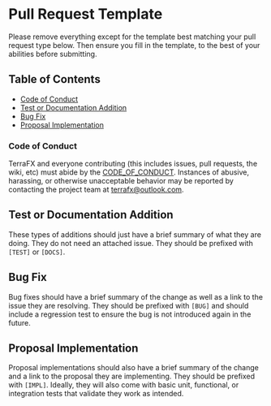 # Pull Request Template

Please remove everything except for the template best matching your pull request
type below. Then ensure you fill in the template, to the best of your abilities
before submitting.

## Table of Contents

* [Code of Conduct](#code-of-conduct)
* [Test or Documentation Addition](#test-or-documentation-addition)
* [Bug Fix](#bug-fix)
* [Proposal Implementation](#proposal-implementation)

### Code of Conduct

TerraFX and everyone contributing (this includes issues, pull requests, the
wiki, etc) must abide by the [CODE_OF_CONDUCT](docs/CODE_OF_CONDUCT.md).
Instances of abusive, harassing, or otherwise unacceptable behavior may be
reported by contacting the project team at terrafx@outlook.com.

## Test or Documentation Addition

These types of additions should just have a brief summary of what they are
doing. They do not need an attached issue. They should be prefixed with `[TEST]`
or `[DOCS]`.

## Bug Fix

Bug fixes should have a brief summary of the change as well as a link to the
issue they are resolving. They should be prefixed with `[BUG]` and should
include a regression test to ensure the bug is not introduced again in the
future.

## Proposal Implementation

Proposal implementations should also have a brief summary of the change and a
link to the proposal they are implementing. They should be prefixed with
`[IMPL]`. Ideally, they will also come with basic unit, functional, or
integration tests that validate they work as intended.
